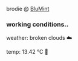 brodie @ [BluMint](https://www.linkedin.com/company/blumint-io/)

<!--weather_start-->
### working conditions..

weather: broken clouds ☁️

temp: 13.42 °C 👕

<!--weather_end-->
